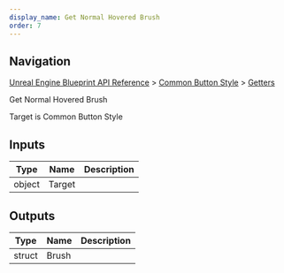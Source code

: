 ```yaml
---
display_name: Get Normal Hovered Brush
order: 7
---
```

## Navigation

[Unreal Engine Blueprint API Reference](https://dev.epicgames.com/documentation/en-us/unreal-engine/BlueprintAPI) > [Common Button Style](https://dev.epicgames.com/documentation/en-us/unreal-engine/BlueprintAPI/CommonButtonStyle) > [Getters](https://dev.epicgames.com/documentation/en-us/unreal-engine/BlueprintAPI/CommonButtonStyle/Getters)

Get Normal Hovered Brush

Target is Common Button Style

## Inputs

| Type | Name | Description |
| --- | --- | --- |
| object | Target |  |

## Outputs

| Type | Name | Description |
| --- | --- | --- |
| struct | Brush |  |
